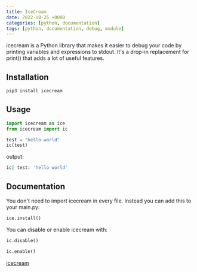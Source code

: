 ```yaml
---
title: IceCream
date: 2022-10-25 +0000
categories: [python, documentation]
tags: [python, documentation, debug, module]
---
```


icecream is a Python library that makes it easier to debug your code by printing variables and expressions to stdout. It's a drop-in replacement for print() that adds a lot of useful features.

## Installation

```bash
pip3 install icecream
```

## Usage

```python
import icecream as ice
from icecream import ic

test = "hello world"
ic(test)
```

output:

```bash
ic| test: 'hello world'
```

## Documentation

You don't need to import icecream in every file. Instead you can add this to your main.py:

```python
ice.install()
```

You can disable or enable icecream with:

```python
ic.disable()
```

```python
ic.enable()
```

[icecream](https://github.com/gruns/icecream)
